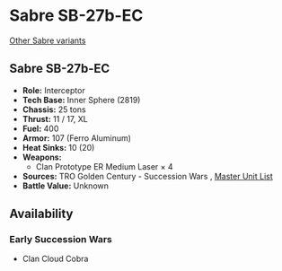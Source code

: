 # Sabre SB-27b-EC 

[Other Sabre variants](../sabre.md) 

## Sabre SB-27b-EC 

- **Role:** Interceptor 
- **Tech Base:** Inner Sphere (2819) 
- **Chassis:** 25 tons 
- **Thrust:** 11 / 17, XL 
- **Fuel:** 400 
- **Armor:** 107 (Ferro Aluminum) 
- **Heat Sinks:** 10 (20) 
- **Weapons:** 
  - Clan Prototype ER Medium Laser × 4 
- **Sources:** TRO Golden Century - Succession Wars , [Master Unit List](http://masterunitlist.info/Unit/Details/7687) 
- **Battle Value:** Unknown 

## Availability 

### Early Succession Wars 

- Clan Cloud Cobra 

